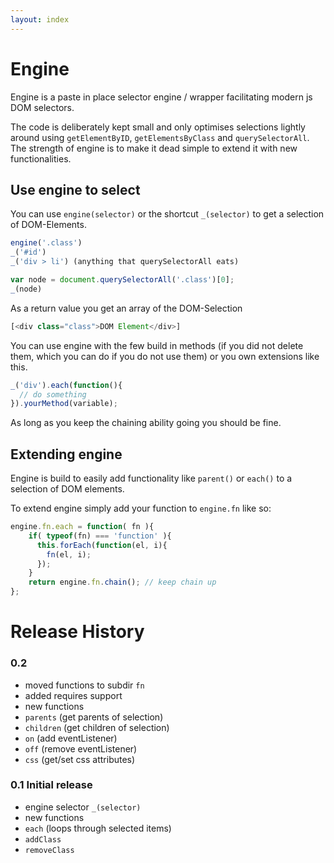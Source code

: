 ```yaml
---
layout: index
---
```



# Engine
Engine is a paste in place selector engine / wrapper facilitating modern js DOM selectors. 

The code is deliberately kept small and only optimises selections lightly around using `getElementByID`, `getElementsByClass` and `querySelectorAll`. The strength of engine is to make it dead simple to extend it with new functionalities.

## Use engine to select

You can use `engine(selector)` or the shortcut `_(selector)` to get a selection of DOM-Elements. 

```javascript
engine('.class')
_('#id')
_('div > li') (anything that querySelectorAll eats)

var node = document.querySelectorAll('.class')[0];
_(node)
```

As a return value you get an array of the DOM-Selection 

```javascript
[<div class="class">DOM Element</div>]
```

You can use engine with the few build in methods (if you did not delete them, which you can do if you do not use them) or you own extensions like this.

```javascript
_('div').each(function(){ 
  // do something 
}).yourMethod(variable);
```

As long as you keep the chaining ability going you should be fine.

## Extending engine

Engine is build to easily add functionality like `parent()` or `each()` to a selection of DOM elements.

To extend engine simply add your function to `engine.fn` like so:
```javascript
engine.fn.each = function( fn ){
	if( typeof(fn) === 'function' ){
	  this.forEach(function(el, i){
	    fn(el, i);
	  });
	}
	return engine.fn.chain(); // keep chain up
};
```

# Release History

### 0.2
- moved functions to subdir `fn`
- added requires support
- new functions
 - `parents` (get parents of selection)
 - `children` (get children of selection)
 - `on` (add eventListener)
 - `off` (remove eventListener)
 - `css` (get/set css attributes)

### 0.1 Initial release
- engine selector `_(selector)`
- new functions
 - `each` (loops through selected items)
 - `addClass`
 - `removeClass`
 
